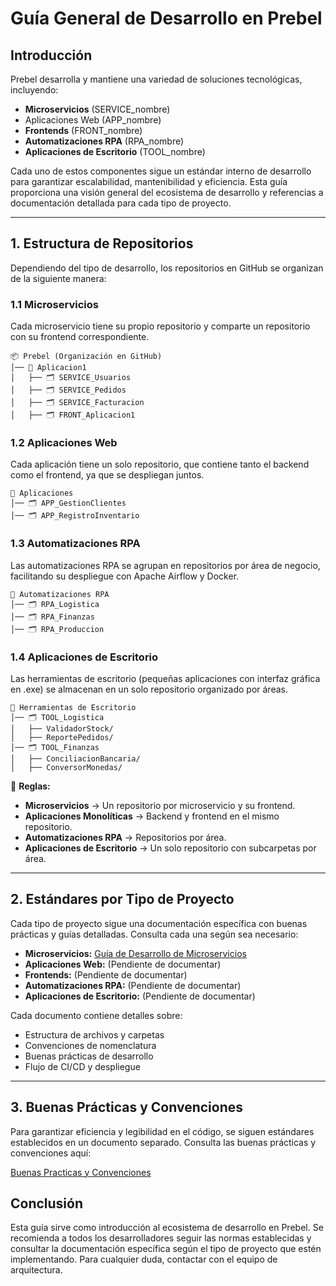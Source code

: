 # Guía General de Desarrollo en Prebel

## **Introducción**

Prebel desarrolla y mantiene una variedad de soluciones tecnológicas, incluyendo:

- **Microservicios** (SERVICE\_nombre)
- Aplicaciones Web (APP\_nombre)
- **Frontends** (FRONT\_nombre)
- **Automatizaciones RPA** (RPA\_nombre)
- **Aplicaciones de Escritorio** (TOOL\_nombre)

Cada uno de estos componentes sigue un estándar interno de desarrollo para garantizar escalabilidad, mantenibilidad y eficiencia. Esta guía proporciona una visión general del ecosistema de desarrollo y referencias a documentación detallada para cada tipo de proyecto.

---

## **1. Estructura de Repositorios**

Dependiendo del tipo de desarrollo, los repositorios en GitHub se organizan de la siguiente manera:

### **1.1 Microservicios**

Cada microservicio tiene su propio repositorio y comparte un repositorio con su frontend correspondiente.

```
📦 Prebel (Organización en GitHub)
│── 📂 Aplicacion1
│   ├── 🗂 SERVICE_Usuarios
│   ├── 🗂 SERVICE_Pedidos
│   ├── 🗂 SERVICE_Facturacion
│   ├── 🗂 FRONT_Aplicacion1
```

### **1.2 Aplicaciones Web**

Cada aplicación tiene un solo repositorio, que contiene tanto el backend como el frontend, ya que se despliegan juntos.

```
📂 Aplicaciones
│── 🗂 APP_GestionClientes
│── 🗂 APP_RegistroInventario
```

### **1.3 Automatizaciones RPA**

Las automatizaciones RPA se agrupan en repositorios por área de negocio, facilitando su despliegue con Apache Airflow y Docker.

```
📂 Automatizaciones RPA
│── 🗂 RPA_Logistica
│── 🗂 RPA_Finanzas
│── 🗂 RPA_Produccion
```

### **1.4 Aplicaciones de Escritorio**

Las herramientas de escritorio (pequeñas aplicaciones con interfaz gráfica en .exe) se almacenan en un solo repositorio organizado por áreas.

```
📂 Herramientas de Escritorio
│── 🗂 TOOL_Logistica
│   ├── ValidadorStock/
│   ├── ReportePedidos/
│── 🗂 TOOL_Finanzas
│   ├── ConciliacionBancaria/
│   ├── ConversorMonedas/
```

📌 **Reglas:**

- **Microservicios** → Un repositorio por microservicio y su frontend.
- **Aplicaciones Monolíticas** → Backend y frontend en el mismo repositorio.
- **Automatizaciones RPA** → Repositorios por área.
- **Aplicaciones de Escritorio** → Un solo repositorio con subcarpetas por área.

---

## **2. Estándares por Tipo de Proyecto**

Cada tipo de proyecto sigue una documentación específica con buenas prácticas y guías detalladas. Consulta cada una según sea necesario:

- **Microservicios:** [Guía de Desarrollo de Microservicios](./EstandarMicroservicios.md)
- **Aplicaciones Web:** (Pendiente de documentar)
- **Frontends:** (Pendiente de documentar)
- **Automatizaciones RPA:** (Pendiente de documentar)
- **Aplicaciones de Escritorio:** (Pendiente de documentar)

Cada documento contiene detalles sobre:

- Estructura de archivos y carpetas
- Convenciones de nomenclatura
- Buenas prácticas de desarrollo
- Flujo de CI/CD y despliegue

---

## **3. Buenas Prácticas y Convenciones**

Para garantizar eficiencia y legibilidad en el código, se siguen estándares establecidos en un documento separado. Consulta las buenas prácticas y convenciones aquí:

[Buenas Practicas y Convenciones](./EstandarMicroservicios.md)

## **Conclusión**

Esta guía sirve como introducción al ecosistema de desarrollo en Prebel. Se recomienda a todos los desarrolladores seguir las normas establecidas y consultar la documentación específica según el tipo de proyecto que estén implementando. Para cualquier duda, contactar con el equipo de arquitectura.

